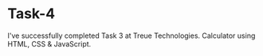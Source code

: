 # Task-4
I've successfully completed Task 3 at Treue Technologies. Calculator using HTML, CSS &amp; JavaScript.
